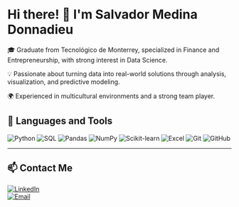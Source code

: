 # Hi there! 👋 I'm Salvador Medina Donnadieu

🎓 Graduate from Tecnológico de Monterrey, specialized in Finance and Entrepreneurship, with strong interest in Data Science.

💡 Passionate about turning data into real-world solutions through analysis, visualization, and predictive modeling.

🌍 Experienced in multicultural environments and a strong team player.

## 🧰 Languages and Tools

![Python](https://img.shields.io/badge/Python-3776AB?style=for-the-badge&logo=python&logoColor=white)
![SQL](https://img.shields.io/badge/SQL-4479A1?style=for-the-badge&logo=postgresql&logoColor=white)
![Pandas](https://img.shields.io/badge/Pandas-150458?style=for-the-badge&logo=pandas&logoColor=white)
![NumPy](https://img.shields.io/badge/NumPy-013243?style=for-the-badge&logo=numpy&logoColor=white)
![Scikit-learn](https://img.shields.io/badge/Scikit--learn-F7931E?style=for-the-badge&logo=scikitlearn&logoColor=white)
![Excel](https://img.shields.io/badge/Excel-217346?style=for-the-badge&logo=microsoft-excel&logoColor=white)
![Git](https://img.shields.io/badge/Git-F05032?style=for-the-badge&logo=git&logoColor=white)
![GitHub](https://img.shields.io/badge/GitHub-181717?style=for-the-badge&logo=github&logoColor=white)

---

## 📫 Contact Me

[![LinkedIn](https://img.shields.io/badge/LinkedIn-%230077B5.svg?style=for-the-badge&logo=linkedin&logoColor=white)](www.linkedin.com/in/salvador-m-donnadieu)  
[![Email](https://img.shields.io/badge/Email-D14836?style=for-the-badge&logo=gmail&logoColor=white)](S.donnadieu@outlook.com)
